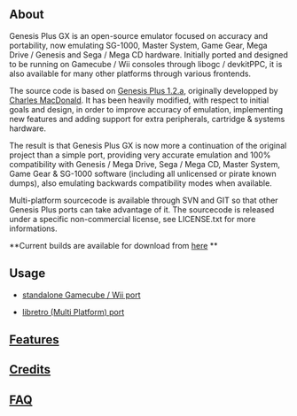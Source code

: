 About
---------

Genesis Plus GX is an open-source emulator focused on accuracy and portability, now emulating SG-1000, Master System, Game Gear, Mega Drive / Genesis and Sega / Mega CD hardware. Initially ported and designed to be running on Gamecube / Wii consoles through libogc / devkitPPC, it is also available for many other platforms through various frontends.

The source code is based on [Genesis Plus 1.2.a](http://dreamjam.co.uk/emuviews/genplus.php), originally developped by [Charles MacDonald](http://www.techno-junk.org/).
It has been heavily modified, with respect to initial goals and design, in order to improve accuracy of emulation, implementing new features and adding support for extra peripherals, cartridge & systems hardware.

The result is that Genesis Plus GX is now more a continuation of the original project than a simple port, providing very accurate emulation and 100% compatibility with Genesis / Mega Drive, Sega / Mega CD, Master System, Game Gear & SG-1000 software (including all unlicensed or pirate known dumps), also emulating backwards compatibility modes when available.

Multi-platform sourcecode is available through SVN and GIT so that other Genesis Plus ports can take advantage of it. The sourcecode is released under a specific non-commercial license, see LICENSE.txt for more informations.

**Current builds are available for download from [here](https://bitbucket.org/eke/genesis-plus-gx/src/710da247684c89ff3a3ee7f9d6785a96a01f0117/builds/)
**

Usage
---------

 * [standalone Gamecube / Wii port](https://bitbucket.org/eke/genesis-plus-gx/wiki/Getting%20Started)


  * [libretro (Multi Platform) port](http://www.libretro.com)



[Features](https://bitbucket.org/eke/genesis-plus-gx/wiki/Features)
-------------

[Credits](https://bitbucket.org/eke/genesis-plus-gx/wiki/Credits)
-----------

[FAQ](https://bitbucket.org/eke/genesis-plus-gx/wiki/Frequently%20Asked%20Questions)
-------